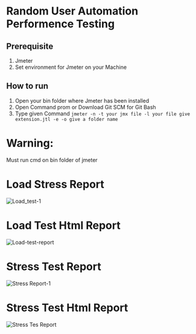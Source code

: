 # Random User Automation Performence Testing

## Prerequisite
1. Jmeter
2. Set environment for Jmeter on your Machine

## How to run 
1. Open your bin folder where Jmeter has been installed
2. Open Command prom or Download Git SCM for Git Bash
3. Type given Command
```jmeter -n -t your jmx file -l your file give extension.jtl -e -o give a folder name```
# Warning:
Must run cmd on bin folder of jmeter

# Load Stress Report
![Load_test-1](https://github.com/rezaul525/Random-User-API-Performance-Test/assets/59533863/0e01b0f8-1c95-4bfc-ab9f-1b0f9af28dcf)

# Load Test Html Report

![Load-test-report](https://github.com/rezaul525/Random-User-API-Performance-Test/assets/59533863/d35e2d2b-0284-45de-887b-d29cdd905adf)

# Stress Test Report

![Stress Report-1](https://github.com/rezaul525/Random-User-API-Performance-Test/assets/59533863/a6da40ad-f55b-4f9f-b451-55f4ff5dddad)

# Stress Test Html Report

![Stress Tes Report](https://github.com/rezaul525/Random-User-API-Performance-Test/assets/59533863/601cf2fc-bec5-4907-954b-85d4dffcf5d4)
